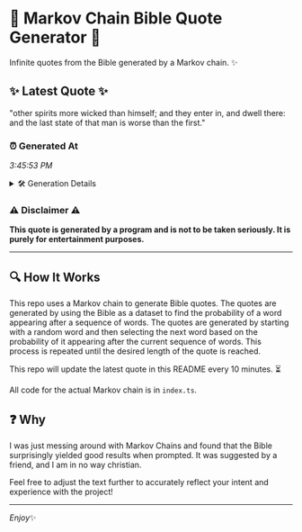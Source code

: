 # 📖 Markov Chain Bible Quote Generator 📖

Infinite quotes from the Bible generated by a Markov chain. ✨

## ✨ Latest Quote ✨
"other spirits more wicked than himself; and they enter in, and dwell there: and the last state of that man is worse than the first."

### ⏰ Generated At
*3:45:53 PM*

<details>
    <summary>🛠️ Generation Details</summary>
    <p>
        <strong>🌱 Seed:</strong> other<br>
        <strong>🔄 Iterations:</strong> 24<br>
        <strong>📜 Context History:</strong><br>[ other ]: spirits<br>[ other, spirits ]: more<br>[ other, spirits, more ]: wicked<br>[ other, spirits, more, wicked ]: than<br>[ other, spirits, more, wicked, than ]: himself;<br>[ other, spirits, more, wicked, than, himself; ]: and<br>[ spirits, more, wicked, than, himself;, and ]: they<br>[ more, wicked, than, himself;, and, they ]: enter<br>[ wicked, than, himself;, and, they, enter ]: in,<br>[ than, himself;, and, they, enter, in, ]: and<br>[ himself;, and, they, enter, in,, and ]: dwell<br>[ and, they, enter, in,, and, dwell ]: there:<br>[ they, enter, in,, and, dwell, there: ]: and<br>[ enter, in,, and, dwell, there:, and ]: the<br>[ in,, and, dwell, there:, and, the ]: last<br>[ and, dwell, there:, and, the, last ]: state<br>[ dwell, there:, and, the, last, state ]: of<br>[ there:, and, the, last, state, of ]: that<br>[ and, the, last, state, of, that ]: man<br>[ the, last, state, of, that, man ]: is<br>[ last, state, of, that, man, is ]: worse<br>[ state, of, that, man, is, worse ]: than<br>[ of, that, man, is, worse, than ]: the<br>[ that, man, is, worse, than, the ]: first.<br>
    </p>
</details>

### ⚠️ Disclaimer ⚠️
**This quote is generated by a program and is not to be taken seriously. It is purely for entertainment purposes.**

---

## 🔍 How It Works

This repo uses a Markov chain to generate Bible quotes. The quotes are generated by using the Bible as a dataset to find the probability of a word appearing after a sequence of words. The quotes are generated by starting with a random word and then selecting the next word based on the probability of it appearing after the current sequence of words. This process is repeated until the desired length of the quote is reached.

This repo will update the latest quote in this README every 10 minutes. ⏳

All code for the actual Markov chain is in `index.ts`.

## ❓ Why

I was just messing around with Markov Chains and found that the Bible surprisingly yielded good results when prompted. 
It was suggested by a friend, and I am in no way christian.

Feel free to adjust the text further to accurately reflect your intent and experience with the project!

---

*Enjoy*✨

